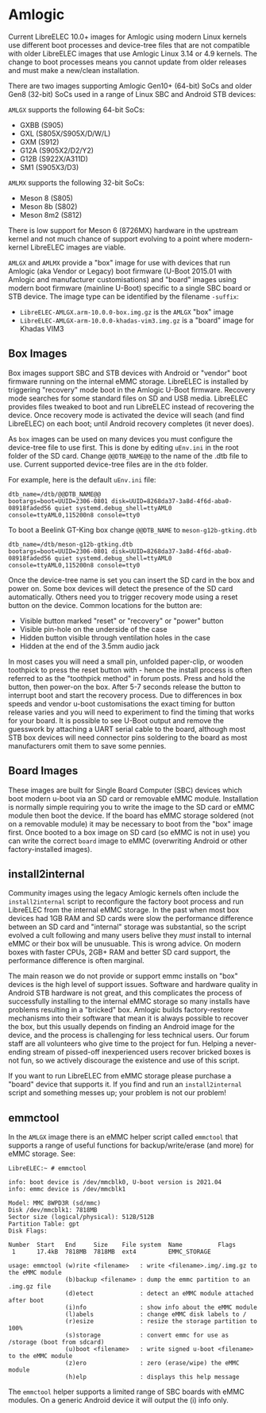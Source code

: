 # Amlogic

Current LibreELEC 10.0+ images for Amlogic using modern Linux kernels use different boot processes and device-tree files that are not compatible with older LibreELEC images that use Amlogic Linux 3.14 or 4.9 kernels. The change to boot processes means you cannot update from older releases and must make a new/clean installation.

There are two images supporting Amlogic Gen10+ \(64-bit\) SoCs and older Gen8 \(32-bit\) SoCs used in a range of Linux SBC and Android STB devices:

`AMLGX` supports the following 64-bit SoCs:

* GXBB \(S905\)
* GXL \(S805X/S905X/D/W/L\)
* GXM \(S912\)
* G12A \(S905X2/D2/Y2\)
* G12B \(S922X/A311D\)
* SM1 \(S905X3/D3\)

`AMLMX` supports the following 32-bit SoCs:

* Meson 8 \(S805\)
* Meson 8b \(S802\)
* Meson 8m2 \(S812\)

There is low support for Meson 6 \(8726MX\) hardware in the upstream kernel and not much chance of support evolving to a point where modern-kernel LibreELEC images are viable.

`AMLGX` and `AMLMX` provide a "box" image for use with devices that run Amlogic \(aka Vendor or Legacy\) boot firmware \(U-Boot 2015.01 with Amlogic and manufacturer customisations\) and "board" images using modern boot firmware \(mainline U-Boot\) specific to a single SBC board or STB device. The image type can be identified by the filename `-suffix`:

* `LibreELEC-AMLGX.arm-10.0.0-box.img.gz` is the `AMLGX` "box" image
* `LibreELEC-AMLGX-arm-10.0.0-khadas-vim3.img.gz` is a "board" image for Khadas VIM3

## Box Images

Box images support SBC and STB devices with Android or "vendor" boot firmware running on the internal eMMC storage. LibreELEC is installed  by triggering "recovery" mode boot in the Amlogic U-Boot firmware. Recovery mode searches for some standard files on SD and USB media. LibreELEC provides files tweaked to boot and run LibreELEC instead of recovering the device. Once recovery mode is activated the device will seach \(and find LibreELEC\) on each boot; until Android recovery completes \(it never does\).

As `box` images can be used on many devices you must configure the device-tree file to use first. This is done by editing `uEnv.ini` in the root folder of the SD card. Change `@@DTB_NAME@@` to the name of the .dtb file to use. Current supported device-tree files are in the `dtb` folder.

For example, here is the default `uEnv.ini` file:

```text
dtb_name=/dtb/@@DTB_NAME@@
bootargs=boot=UUID=2306-0801 disk=UUID=8268da37-3a8d-4f6d-aba0-08918faded56 quiet systemd.debug_shell=ttyAML0 console=ttyAML0,115200n8 console=tty0
```

To boot a Beelink GT-King box change `@@DTB_NAME` to `meson-g12b-gtking.dtb`

```text
dtb_name=/dtb/meson-g12b-gtking.dtb
bootargs=boot=UUID=2306-0801 disk=UUID=8268da37-3a8d-4f6d-aba0-08918faded56 quiet systemd.debug_shell=ttyAML0 console=ttyAML0,115200n8 console=tty0
```

Once the device-tree name is set you can insert the SD card in the box and power on. Some box devices will detect the presence of the SD card automatically. Others need you to trigger recovery mode using a reset button on the device. Common locations for the button are:

* Visible button marked "reset" or "recovery" or "power" button
* Visible pin-hole on the underside of the case
* Hidden button visible through ventilation holes in the case
* Hidden at the end of the 3.5mm audio jack

In most cases you will need a small pin, unfolded paper-clip, or wooden toothpick to press the reset button with - hence the install process is often referred to as the "toothpick method" in forum posts. Press and hold the button, then power-on the box. After 5-7 seconds release the button to interrupt boot and start the recovery process. Due to differences in box speeds and vendor u-boot customisations the exact timing for button release varies and you will need to experiment to find the timing that works for your board. It is possible to see U-Boot output and remove the guesswork by attaching a UART serial cable to the board, although most STB box devices will need connector pins soldering to the board as most manufacturers omit them to save some pennies.

## Board Images

These images are built for Single Board Computer \(SBC\) devices which boot modern u-boot via an SD card or removable eMMC module. Installation is normally simple requiring you to write the image to the SD card or eMMC module then boot the device. If the board has eMMC storage soldered \(not on a removable module\) it may be necessary to boot from the "box" image first. Once booted to a box image on SD card \(so eMMC is not in use\) you can write the correct `board` image to eMMC \(overwriting Android or other factory-installed images\).

## install2internal

Community images using the legacy Amlogic kernels often include the `install2internal` script to reconfigure the factory boot process and run LibreELEC from the internal eMMC storage. In the past when most box devices had 1GB RAM and SD cards were slow the performance difference between an SD card and "internal" storage was substantial, so the script evolved a cult following and many users belive they _must_ install to internal eMMC or their box will be unusuable. This is wrong advice. On modern boxes with faster CPUs, 2GB+ RAM and better SD card support, the performance difference is often marginal.

The main reason we do not provide or support emmc installs on "box" devices is the high level of support issues. Software and hardware quality in Android STB hardware is not great, and this complicates the process of successfully installing to the internal eMMC storage so many installs have problems resulting in a "bricked" box. Amlogic builds factory-restore mechanisms into their software that mean it is always  possible to recover the box, but this usually depends on finding an Android image for the device, and the process is challenging for less technical users. Our forum staff are all volunteers who give time to the project for fun. Helping a never-ending stream of pissed-off inexperienced users recover bricked boxes is not fun, so we actively discourage the existence and use of this script.

If you want to run LibreELEC from eMMC storage please purchase a "board" device that supports it. If you find and run an `install2internal` script and something messes up; your problem is not our problem!

## emmctool

In the `AMLGX` image there is an eMMC helper script called `emmctool` that supports a range of useful functions for backup/write/erase \(and more\) for eMMC storage. See:

```text
LibreELEC:~ # emmctool 

info: boot device is /dev/mmcblk0, U-boot version is 2021.04
info: emmc device is /dev/mmcblk1

Model: MMC 8WPD3R (sd/mmc)
Disk /dev/mmcblk1: 7818MB
Sector size (logical/physical): 512B/512B
Partition Table: gpt
Disk Flags: 

Number  Start   End     Size    File system  Name          Flags
 1      17.4kB  7818MB  7818MB  ext4         EMMC_STORAGE

usage: emmctool (w)rite <filename>   : write <filename>.img/.img.gz to the eMMC module
                (b)backup <filename> : dump the emmc partition to an .img.gz file
                (d)etect             : detect an eMMC module attached after boot
                (i)nfo               : show info about the eMMC module
                (l)abels             : change eMMC disk labels to /
                (r)esize             : resize the storage partition to 100%
                (s)storage           : convert emmc for use as /storage (boot from sdcard)
                (u)boot <filename>   : write signed u-boot <filename> to the eMMC module
                (z)ero               : zero (erase/wipe) the eMMC module
                (h)elp               : displays this help message
```

The `emmctool` helper supports a limited range of SBC boards with eMMC modules. On a generic Android device it will output the \(i\) info only.

